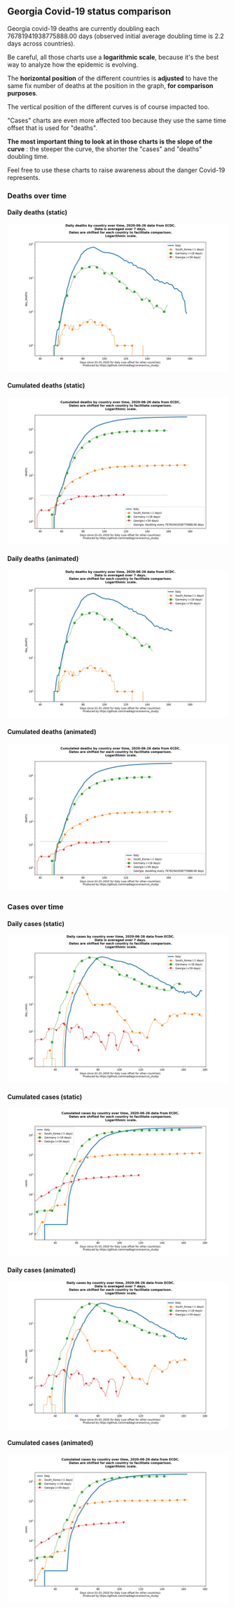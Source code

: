 ## Georgia Covid-19 status comparison 

Georgia covid-19 deaths are currently doubling each 76781941938775888.00 days (observed initial average doubling time is 2.2 days across countries).



Be careful, all those charts use a **logarithmic scale**, because it's the best way to analyze how the epidemic is evolving.
 
The **horizontal position** of the different countries is **adjusted** to have the same fix number of deaths at the position in the graph, **for comparison purposes**.

The vertical position of the different curves is of course impacted too.

"Cases" charts are even more affected too because they use the same time offset that is used for "deaths".

**The most important thing to look at in those charts is the slope of the curve** : the steeper the curve, the shorter the "cases" and "deaths" doubling time.

Feel free to use these charts to raise awareness about the danger Covid-19 represents. 


 
### Deaths over time
 
#### Daily deaths (static)
![Georgia covid-19 daily deaths static chart](https://raw.githubusercontent.com/madlag/coronavirus_study/master/notebooks/graphs/2020-06-26/countries/Georgia/2020-06-26_Georgia_day_deaths.png "Georgia covid-19 day_deaths static chart")   
 
#### Cumulated deaths (static)
![Georgia covid-19 cumulated deaths static chart](https://raw.githubusercontent.com/madlag/coronavirus_study/master/notebooks/graphs/2020-06-26/countries/Georgia/2020-06-26_Georgia_deaths.png "Georgia covid-19 deaths static chart")   
 
#### Daily deaths (animated)
![Georgia covid-19 daily deaths animated chart](https://raw.githubusercontent.com/madlag/coronavirus_study/master/notebooks/graphs/2020-06-26/countries/Georgia/2020-06-26_Georgia_day_deaths.gif "Georgia covid-19 day_deaths animated chart")   
 
#### Cumulated deaths (animated)
![Georgia covid-19 cumulated deaths animated chart](https://raw.githubusercontent.com/madlag/coronavirus_study/master/notebooks/graphs/2020-06-26/countries/Georgia/2020-06-26_Georgia_deaths.gif "Georgia covid-19 deaths animated chart")   

 
### Cases over time
 
#### Daily cases (static)
![Georgia covid-19 daily cases static chart](https://raw.githubusercontent.com/madlag/coronavirus_study/master/notebooks/graphs/2020-06-26/countries/Georgia/2020-06-26_Georgia_day_cases.png "Georgia covid-19 day_cases static chart")   
 
#### Cumulated cases (static)
![Georgia covid-19 cumulated cases static chart](https://raw.githubusercontent.com/madlag/coronavirus_study/master/notebooks/graphs/2020-06-26/countries/Georgia/2020-06-26_Georgia_cases.png "Georgia covid-19 cases static chart")   
 
#### Daily cases (animated)
![Georgia covid-19 daily cases animated chart](https://raw.githubusercontent.com/madlag/coronavirus_study/master/notebooks/graphs/2020-06-26/countries/Georgia/2020-06-26_Georgia_day_cases.gif "Georgia covid-19 day_cases animated chart")   
 
#### Cumulated cases (animated)
![Georgia covid-19 cumulated cases animated chart](https://raw.githubusercontent.com/madlag/coronavirus_study/master/notebooks/graphs/2020-06-26/countries/Georgia/2020-06-26_Georgia_cases.gif "Georgia covid-19 cases animated chart")   

